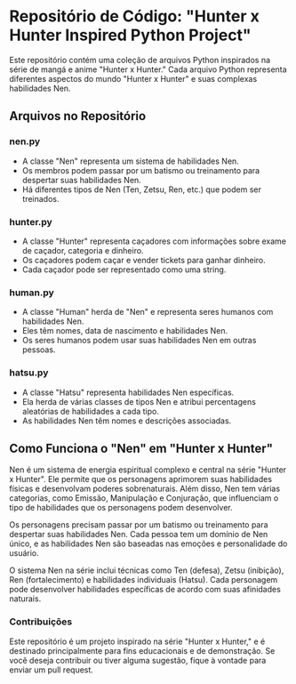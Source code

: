 # Repositório de Código: "Hunter x Hunter Inspired Python Project"
Este repositório contém uma coleção de arquivos Python inspirados na série de mangá e anime "Hunter x Hunter." Cada arquivo Python representa diferentes aspectos do mundo "Hunter x Hunter" e suas complexas habilidades Nen.

## Arquivos no Repositório

### nen.py
- A classe "Nen" representa um sistema de habilidades Nen.
- Os membros podem passar por um batismo ou treinamento para despertar suas habilidades Nen.
- Há diferentes tipos de Nen (Ten, Zetsu, Ren, etc.) que podem ser treinados.
### hunter.py
- A classe "Hunter" representa caçadores com informações sobre exame de caçador, categoria e dinheiro.
- Os caçadores podem caçar e vender tickets para ganhar dinheiro.
- Cada caçador pode ser representado como uma string.
### human.py
- A classe "Human" herda de "Nen" e representa seres humanos com habilidades Nen.
- Eles têm nomes, data de nascimento e habilidades Nen.
- Os seres humanos podem usar suas habilidades Nen em outras pessoas.
### hatsu.py
- A classe "Hatsu" representa habilidades Nen específicas.
- Ela herda de várias classes de tipos Nen e atribui percentagens aleatórias de habilidades a cada tipo.
- As habilidades Nen têm nomes e descrições associadas.
## Como Funciona o "Nen" em "Hunter x Hunter"
Nen é um sistema de energia espiritual complexo e central na série "Hunter x Hunter". Ele permite que os personagens aprimorem suas habilidades físicas e desenvolvam poderes sobrenaturais. Além disso, Nen tem várias categorias, como Emissão, Manipulação e Conjuração, que influenciam o tipo de habilidades que os personagens podem desenvolver.

Os personagens precisam passar por um batismo ou treinamento para despertar suas habilidades Nen. Cada pessoa tem um domínio de Nen único, e as habilidades Nen são baseadas nas emoções e personalidade do usuário.

O sistema Nen na série inclui técnicas como Ten (defesa), Zetsu (inibição), Ren (fortalecimento) e habilidades individuais (Hatsu). Cada personagem pode desenvolver habilidades específicas de acordo com suas afinidades naturais.
### Contribuições
Este repositório é um projeto inspirado na série "Hunter x Hunter," e é destinado principalmente para fins educacionais e de demonstração. Se você deseja contribuir ou tiver alguma sugestão, fique à vontade para enviar um pull request.
